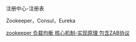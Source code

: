 
注册中心-注册表

Zookeeper，Consul，Eureka


[zookeeper 负载均衡 核心机制-实现原理 包含ZAB协议](https://www.cnblogs.com/aspirant/p/9088322.html)